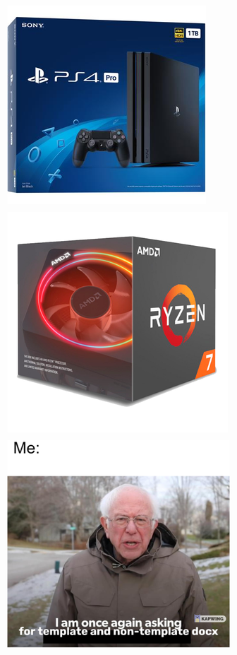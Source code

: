 ![ps](/images/ps4.jpg "title ps4")

![amd](../images/amd7.png "title amd")

![bernie madafaka](Bernie_Sanders_Again_Asking__Meme_Template.jpeg "title bernie")
